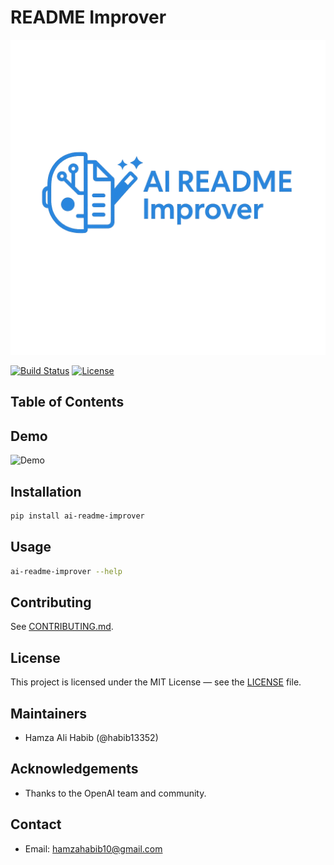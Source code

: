 # README Improver

![Logo](assets/logo.png)

[![Build Status](https://img.shields.io/github/actions/workflow/status/habib13352/ai-readme-improver/ci.yml)](https://github.com/habib13352/ai-readme-improver/actions) [![License](https://img.shields.io/badge/license-MIT-blue.svg)](LICENSE)

## Table of Contents
<!-- TOC -->

## Demo
![Demo](assets/demo.gif)

## Installation
```bash
pip install ai-readme-improver
```

## Usage
```bash
ai-readme-improver --help
```

## Contributing
See [CONTRIBUTING.md](CONTRIBUTING.md).

## License
This project is licensed under the MIT License — see the [LICENSE](LICENSE) file.

## Maintainers
- Hamza Ali Habib (@habib13352)

## Acknowledgements
- Thanks to the OpenAI team and community.

## Contact
- Email: hamzahabib10@gmail.com